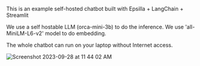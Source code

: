 This is an example self-hosted chatbot built with Epsilla + LangChain + Streamlit

We use a self hostable LLM (orca-mini-3b) to do the inference. We use 'all-MiniLM-L6-v2' model to do embedding.

The whole chatbot can run on your laptop without Internet access.

![Screenshot 2023-09-28 at 11 44 02 AM](https://github.com/epsilla-cloud/app-gallery/assets/131846445/ddfbed38-6447-4051-9de6-f5e64e3faa40)
